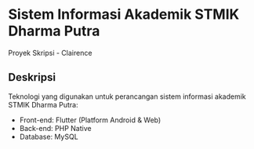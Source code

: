# Sistem Informasi Akademik STMIK Dharma Putra

Proyek Skripsi - Clairence

## Deskripsi

Teknologi yang digunakan untuk perancangan sistem informasi akademik STMIK Dharma Putra:

- Front-end: Flutter (Platform Android & Web)
- Back-end: PHP Native
- Database: MySQL
<!-- 
- [Lab: Write your first Flutter app](https://docs.flutter.dev/get-started/codelab)
- [Cookbook: Useful Flutter samples](https://docs.flutter.dev/cookbook)

For help getting started with Flutter development, view the
[online documentation](https://docs.flutter.dev/), which offers tutorials,
samples, guidance on mobile development, and a full API reference. -->
